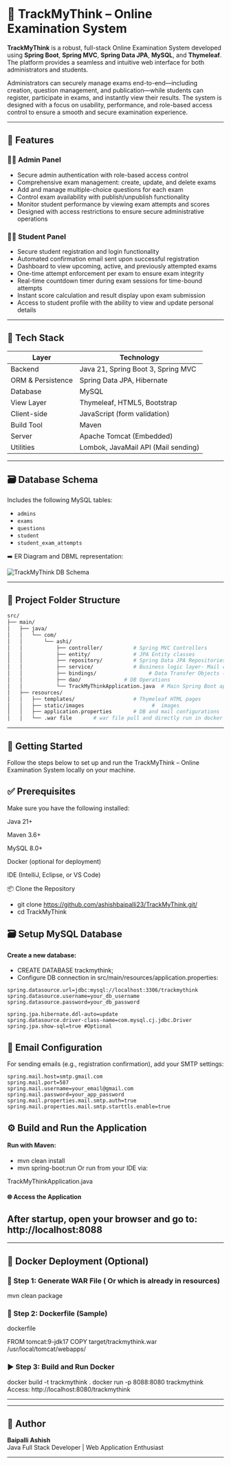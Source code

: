 # 🧠 TrackMyThink – Online Examination System

**TrackMyThink** is a robust, full-stack Online Examination System developed using **Spring Boot**, **Spring MVC**, **Spring Data JPA**, **MySQL**, and **Thymeleaf**. The platform provides a seamless and intuitive web interface for both administrators and students.

Administrators can securely manage exams end-to-end—including creation, question management, and publication—while students can register, participate in exams, and instantly view their results. The system is designed with a focus on usability, performance, and role-based access control to ensure a smooth and secure examination experience.


---

## 📌 Features

### 👩‍💼 Admin Panel
- Secure admin authentication with role-based access control
- Comprehensive exam management: create, update, and delete exams
- Add and manage multiple-choice questions for each exam
- Control exam availability with publish/unpublish functionality
- Monitor student performance by viewing exam attempts and scores
- Designed with access restrictions to ensure secure administrative operations


### 👨‍🎓 Student Panel

- Secure student registration and login functionality
- Automated confirmation email sent upon successful registration
- Dashboard to view upcoming, active, and previously attempted exams
- One-time attempt enforcement per exam to ensure exam integrity
- Real-time countdown timer during exam sessions for time-bound attempts
- Instant score calculation and result display upon exam submission
- Access to student profile with the ability to view and update personal details


---

## 🧱 Tech Stack

| Layer             | Technology                             |
|------------------|-----------------------------------------|
| Backend           | Java 21, Spring Boot 3, Spring MVC     |
| ORM & Persistence | Spring Data JPA, Hibernate              |
| Database          | MySQL                                  |
| View Layer        | Thymeleaf, HTML5, Bootstrap            |
| Client-side       | JavaScript (form validation)           |
| Build Tool        | Maven                                  |
| Server            | Apache Tomcat (Embedded)               |
| Utilities         | Lombok, JavaMail API (Mail sending)    |

---

## 🗃️ Database Schema

Includes the following MySQL tables:
- `admins`
- `exams`
- `questions`
- `student`
- `student_exam_attempts`

➡️ ER Diagram and DBML representation:

![TrackMyThink DB Schema](https://github.com/user-attachments/assets/81c501de-0e34-4bfc-8e2f-ec14c47b4716)

---

## 📁 Project Folder Structure

```bash
src/
├── main/
│   ├── java/
│   │   └── com/
│   │       └── ashi/
│   │           ├── controller/          # Spring MVC Controllers
│   │           ├── entity/              # JPA Entity classes
│   │           ├── repository/          # Spring Data JPA Repositories
│   │           ├── service/             # Business logic layer- Mail configuration
│   │           ├── bindings/                 # Data Transfer Objects (if used)
│   │           ├── dao/              # DB Operations 
│   │           └── TrackMyThinkApplication.java  # Main Spring Boot application
│   ├── resources/
│   │   ├── templates/                   # Thymeleaf HTML pages
│   │   ├── static/images                      #  images
│   │   ├── application.properties       # DB and mail configurations
│   │   └── .war file       # war file pull and directly run in docker container (optional)

```
---
## 🚀 Getting Started
Follow the steps below to set up and run the TrackMyThink – Online Examination System locally on your machine.

## ✅ Prerequisites
Make sure you have the following installed:

Java 21+

Maven 3.6+

MySQL 8.0+

Docker (optional for deployment)

IDE (IntelliJ, Eclipse, or VS Code)

📦 Clone the Repository

- git clone https://github.com/ashishbaipalli23/TrackMyThink.git/
- cd TrackMyThink

## 🗃️ Setup MySQL Database
#### Create a new database:
- CREATE DATABASE trackmythink;
- Configure DB connection in src/main/resources/application.properties:
```
spring.datasource.url=jdbc:mysql://localhost:3306/trackmythink
spring.datasource.username=your_db_username
spring.datasource.password=your_db_password

spring.jpa.hibernate.ddl-auto=update
spring.datasource.driver-class-name=com.mysql.cj.jdbc.Driver
spring.jpa.show-sql=true #Optional
```
## 📧 Email Configuration
For sending emails (e.g., registration confirmation), add your SMTP settings:

```
spring.mail.host=smtp.gmail.com
spring.mail.port=587
spring.mail.username=your_email@gmail.com
spring.mail.password=your_app_password
spring.mail.properties.mail.smtp.auth=true
spring.mail.properties.mail.smtp.starttls.enable=true
```
## ⚙️ Build and Run the Application
#### Run with Maven:

- mvn clean install
- mvn spring-boot:run
Or run from your IDE via:

TrackMyThinkApplication.java
#### 🌐 Access the Application
 After startup, open your browser and go to:
http://localhost:8088
---

---
## 🐳 Docker Deployment (Optional)
### 📁 Step 1: Generate WAR File ( Or which is already in resources)

mvn clean package
### 🐳 Step 2: Dockerfile (Sample)
dockerfile

FROM tomcat:9-jdk17
COPY target/trackmythink.war /usr/local/tomcat/webapps/

### ▶️ Step 3: Build and Run Docker

docker build -t trackmythink .
docker run -p 8088:8080 trackmythink
Access: http://localhost:8080/trackmythink

---
---

## 👤 Author

**Baipalli Ashish**  
Java Full Stack Developer | Web Application Enthusiast

---





